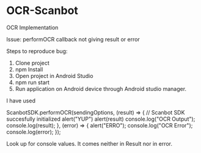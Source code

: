 # OCR-Scanbot
OCR Implementation 

Issue: performOCR callback not giving result or error

Steps to reproduce bug:
1. Clone project
2. npm Install
3. Open project in Android Studio
4. npm run start
5. Run application on Android device through Android studio manager.

I have used 

 ScanbotSDK.performOCR(sendingOptions, (result) => {
            // Scanbot SDK succesfully initialized
            alert("YUP")
            alert(result)
            console.log("OCR Output");
            console.log(result);
          }, (error) => {
            alert("ERRO");
            console.log("OCR Error");
            console.log(error);
          });
          
  Look up for console values. It comes neither in Result nor in error. 
 
          
